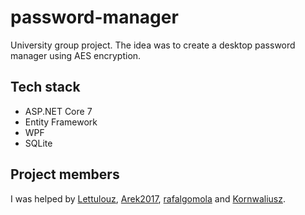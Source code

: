 # password-manager

University group project. The idea was to create a desktop password manager using AES encryption.

## Tech stack
* ASP.NET Core 7
* Entity Framework
* WPF
* SQLite

## Project members
I was helped by [Lettulouz](https://github.com/Lettulouz), [Arek2017](https://github.com/Arek2017), [rafalgomola](https://github.com/rafalgomola) and [Kornwaliusz](https://github.com/Kornwaliusz).
